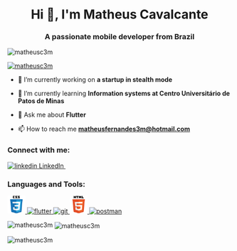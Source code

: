 <h1 align="center">Hi 👋, I'm Matheus Cavalcante</h1>
<h3 align="center">A passionate mobile developer from Brazil</h3>

<p align="left"> <img src="https://komarev.com/ghpvc/?username=matheusc3m&label=Profile%20views&color=0e75b6&style=flat" alt="matheusc3m" /> </p>

<p align="left"> <a href="https://github.com/ryo-ma/github-profile-trophy"><img src="https://github-profile-trophy.vercel.app/?username=matheusc3m" alt="matheusc3m" /></a> </p>

- 🔭 I’m currently working on **a startup in stealth mode**

- 🌱 I’m currently learning **Information systems at Centro Universitário de Patos de Minas**

- 💬 Ask me about **Flutter**

- 📫 How to reach me **matheusfernandes3m@hotmail.com**

<h3 align="left">Connect with me:</h3>
<p align="left">
<p>
  <a href="https://www.linkedin.com/matheus3m" rel="nofollow noreferrer">
    <img src="https://i.stack.imgur.com/gVE0j.png" alt="linkedin"> LinkedIn
  </a> &nbsp; 
</p>

<h3 align="left">Languages and Tools:</h3>
<p align="left"> <a href="https://www.w3schools.com/css/" target="_blank"> <img src="https://raw.githubusercontent.com/devicons/devicon/master/icons/css3/css3-original-wordmark.svg" alt="css3" width="40" height="40"/> </a> <a href="https://flutter.dev" target="_blank"> <img src="https://www.vectorlogo.zone/logos/flutterio/flutterio-icon.svg" alt="flutter" width="40" height="40"/> </a> <a href="https://git-scm.com/" target="_blank"> <img src="https://www.vectorlogo.zone/logos/git-scm/git-scm-icon.svg" alt="git" width="40" height="40"/> </a> <a href="https://www.w3.org/html/" target="_blank"> <img src="https://raw.githubusercontent.com/devicons/devicon/master/icons/html5/html5-original-wordmark.svg" alt="html5" width="40" height="40"/> </a> <a href="https://postman.com" target="_blank"> <img src="https://www.vectorlogo.zone/logos/getpostman/getpostman-icon.svg" alt="postman" width="40" height="40"/> </a> </p>

<p><img align="left" src="https://github-readme-stats.vercel.app/api/top-langs?username=matheusc3m&show_icons=true&locale=en&layout=compact" alt="matheusc3m" /></p>

<p>&nbsp;<img align="center" src="https://github-readme-stats.vercel.app/api?username=matheusc3m&show_icons=true&locale=en" alt="matheusc3m" /></p>

<p><img align="center" src="https://github-readme-streak-stats.herokuapp.com/?user=matheusc3m&" alt="matheusc3m" /></p>
